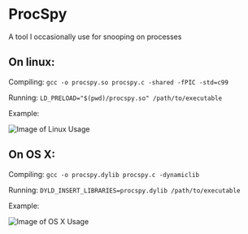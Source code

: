 # ProcSpy
A tool I occasionally use for snooping on processes

On linux:
---------

Compiling:
`gcc -o procspy.so procspy.c -shared -fPIC -std=c99`

Running:
`LD_PRELOAD="$(pwd)/procspy.so" /path/to/executable`

Example:

![Image of Linux Usage](https://i.imgur.com/n8VL8rz.png)

On OS X:
--------
Compiling:
`gcc -o procspy.dylib procspy.c -dynamiclib`

Running:
`DYLD_INSERT_LIBRARIES=procspy.dylib /path/to/executable`

Example:

![Image of OS X Usage](https://i.imgur.com/lA7cvsp.png)
